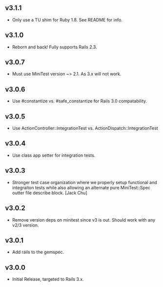 
## v3.1.1

* Only use a TU shim for Ruby 1.8. See README for info.


## v3.1.0

* Reborn and back! Fully supports Rails 2.3.


## v3.0.7

* Must use MiniTest version ~> 2.1. As 3.x will not work.


## v3.0.6

* Use #constantize vs. #safe_constantize for Rails 3.0 compatability.


## v3.0.5

* Use ActionController::IntegrationTest vs. ActionDispatch::IntegrationTest


## v3.0.4

* Use class app setter for integration tests.


## v3.0.3

* Stronger test case organization where we properly setup functional and integraiton tests
  while also allowing an alternate pure MiniTest::Spec outter file describe block. [Jack Chu]


## v3.0.2

* Remove version deps on minitest since v3 is out. Should work with any v2/3 version.


## v3.0.1

* Add rails to the gemspec.

## v3.0.0

* Initial Release, targeted to Rails 3.x.